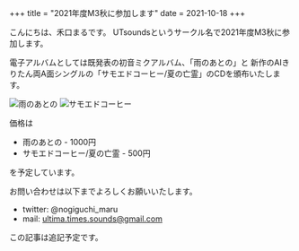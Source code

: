 +++
title = "2021年度M3秋に参加します"
date = 2021-10-18
+++

こんにちは、禾口まるです。
UTsoundsというサークル名で2021年度M3秋に参加します。

電子アルバムとしては既発表の初音ミクアルバム、「雨のあとの」と
新作のAIきりたん両A面シングルの「サモエドコーヒー/夏の亡霊」のCDを頒布いたします。

![雨のあとの](../amenoatono.png)
![サモエドコーヒー](../samoedocoffee.png)

価格は

* 雨のあとの - 1000円
* サモエドコーヒー/夏の亡霊 - 500円

を予定しています。


お問い合わせは以下までよろしくお願いいたします。
* twitter: @nogiguchi_maru
* mail: ultima.times.sounds@gmail.com

この記事は追記予定です。